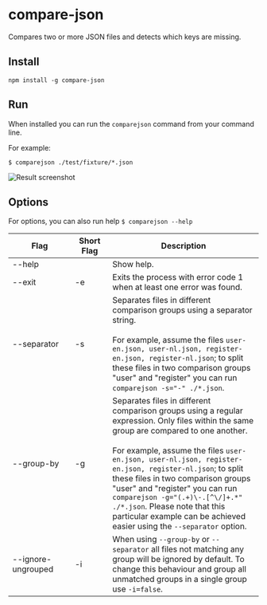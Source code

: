 # compare-json

Compares two or more JSON files and detects which keys are missing.

## Install

```
npm install -g compare-json
```

## Run

When installed you can run the `comparejson` command from your command line.

For example:

```
$ comparejson ./test/fixture/*.json
```

![Result screenshot](https://github.com/nolemmings/compare-json/blob/master/screenshot.png?raw=true)

## Options

For options, you can also run help `$ comparejson --help`

<table>
  <thead>
    <tr>
      <th width="25%">Flag</th>
      <th width="15%">Short Flag</th>
      <th>Description</th>
    </tr>
  </thead>
  <tbody>
    <tr>
      <td>--help</td>
      <td></td>
      <td>Show help.</td>
    </tr>
    <tr>
      <td>--exit</td>
      <td>-e</td>
      <td>Exits the process with error code 1 when at least one error was found.</td>
    </tr>
    <tr>
      <td>--separator</td>
      <td>-s</td>
      <td>Separates files in different comparison groups using a separator string.
      <br /><br />
      For example, assume the files <code>user-en.json, user-nl.json, register-en.json, register-nl.json</code>; to split these files in two comparison groups "user" and "register" you can run <code>comparejson -s="-" ./*.json</code>.</td>
    </tr>
    <tr>
      <td>--group-by</td>
      <td>-g</td>
      <td>Separates files in different comparison groups using a regular expression. Only files within the same group are compared to one another.
      <br /><br />
      For example, assume the files <code>user-en.json, user-nl.json, register-en.json, register-nl.json</code>; to split these files in two comparison groups "user" and "register" you can run <code>comparejson -g="(.+)\-.[^\/]+.*" ./*.json</code>. Please note that this particular example can be achieved easier using the <code>--separator</code> option.</td>
    </tr>
    <tr>
      <td>--ignore-ungrouped</td>
      <td>-i</td>
      <td>When using <code>--group-by</code> or <code>--separator</code> all files not matching any group will be ignored by default. To change this behaviour and group all unmatched groups in a single group use <code>-i=false</code>.</td>
    </tr>
  </tbody>
</table>
